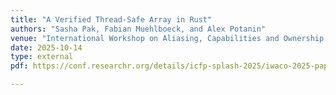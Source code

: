 ```yaml
---
title: "A Verified Thread-Safe Array in Rust"
authors: "Sasha Pak, Fabian Muehlboeck, and Alex Potanin"
venue: "International Workshop on Aliasing, Capabilities and Ownership (IWACO)"
date: 2025-10-14
type: external
pdf: https://conf.researchr.org/details/icfp-splash-2025/iwaco-2025-papers/5/A-Verified-Thread-Safe-Array-in-Rust

---
```

